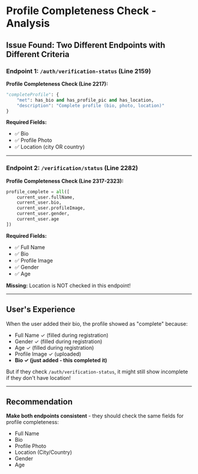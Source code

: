 # Profile Completeness Check - Analysis

## Issue Found: Two Different Endpoints with Different Criteria

### Endpoint 1: `/auth/verification-status` (Line 2159)
**Profile Completeness Check (Line 2217):**
```python
"completeProfile": {
    "met": has_bio and has_profile_pic and has_location, 
    "description": "Complete profile (bio, photo, location)"
}
```

**Required Fields:**
- ✅ Bio
- ✅ Profile Photo
- ✅ Location (city OR country)

---

### Endpoint 2: `/verification/status` (Line 2282)
**Profile Completeness Check (Line 2317-2323):**
```python
profile_complete = all([
    current_user.fullName,
    current_user.bio,
    current_user.profileImage,
    current_user.gender,
    current_user.age
])
```

**Required Fields:**
- ✅ Full Name
- ✅ Bio
- ✅ Profile Image
- ✅ Gender
- ✅ Age

**Missing:** Location is NOT checked in this endpoint!

---

## User's Experience
When the user added their bio, the profile showed as "complete" because:
- Full Name ✓ (filled during registration)
- Gender ✓ (filled during registration)
- Age ✓ (filled during registration)
- Profile Image ✓ (uploaded)
- **Bio ✓ (just added - this completed it)**

But if they check `/auth/verification-status`, it might still show incomplete if they don't have location!

---

## Recommendation
**Make both endpoints consistent** - they should check the same fields for profile completeness:
- Full Name
- Bio
- Profile Photo
- Location (City/Country)
- Gender
- Age
